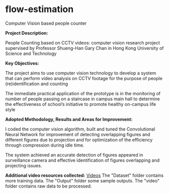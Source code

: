# flow-estimation
Computer Vision based people counter


**Project Description:**

People Counting based on CCTV videos: computer vision research project supervised by Professor Shueng-Han Gary Chan in Hong Kong University of Science and Technology

**Key Objectives:**

The project aims to use computer vision technology to develop a system that can perform video analysis on CCTV footage for the purpose of people (re)identification and counting

The immediate practical application of the prototype is in the monitoring of number of people passing on a staircase in campus main hall to determine the effectiveness of school’s initiative to promote healthy on-campus life style

**Adopted Methodology, Results and Areas for Improvement:**

I coded the computer vision algorithm, built and tuned the Convolutional Neural Network for improvement of detecting overlapping figures and different figures due to projection and for optimization of the efficiency through compression during idle time.

The system achieved an accurate detection of figures appeared in surveillance camera and effective identification of figures overlapping and projecting issues.

**Additional video resources collected:**
[Videos](https://drive.google.com/file/d/1YK7chsMmmB_eu01PyjdC62EodikwuAe9/view?usp=sharing)
The "Dataset" folder contains more training data. The "Output" folder some sample outputs. The "video" folder contains raw data to be processed.
